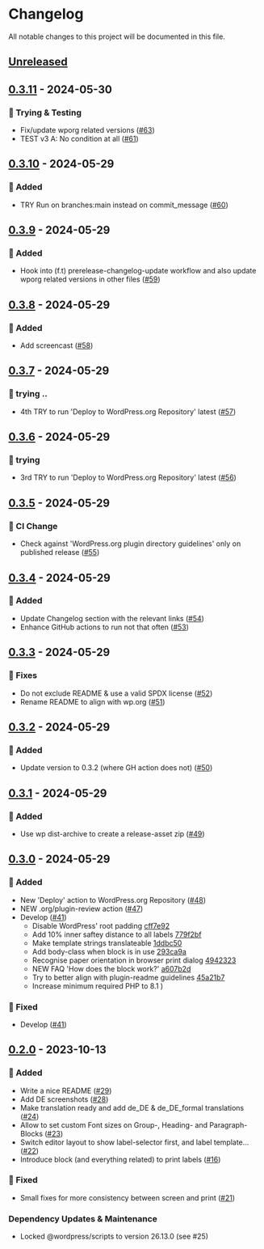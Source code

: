 # Changelog

All notable changes to this project will be documented in this file.

## [Unreleased](https://github.com/figuren-theater/label-printing/compare/0.3.11...HEAD)

## [0.3.11](https://github.com/figuren-theater/label-printing/compare/0.3.10...0.3.11) - 2024-05-30

### 🚀 Trying & Testing

- Fix/update wporg related versions ([#63](https://github.com/figuren-theater/label-printing/pull/63))
- TEST v3 A: No condition at all ([#61](https://github.com/figuren-theater/label-printing/pull/61))

## [0.3.10](https://github.com/figuren-theater/label-printing/compare/0.3.9...0.3.10) - 2024-05-29

### 🚀 Added

- TRY Run on branches:main instead on commit_message ([#60](https://github.com/figuren-theater/label-printing/pull/60))

## [0.3.9](https://github.com/figuren-theater/label-printing/compare/0.3.8...0.3.9) - 2024-05-29

### 🚀 Added

- Hook into (f.t) prerelease-changelog-update workflow and also update wporg related versions in other files ([#59](https://github.com/figuren-theater/label-printing/pull/59))

## [0.3.8](https://github.com/figuren-theater/label-printing/compare/0.3.7...0.3.8) - 2024-05-29

### 🚀 Added

- Add screencast ([#58](https://github.com/figuren-theater/label-printing/pull/58))

## [0.3.7](https://github.com/figuren-theater/label-printing/compare/0.3.6...0.3.7) - 2024-05-29

### 🚀 trying ..

- 4th TRY to run 'Deploy to WordPress.org Repository' latest  ([#57](https://github.com/figuren-theater/label-printing/pull/57))

## [0.3.6](https://github.com/figuren-theater/label-printing/compare/0.3.5...0.3.6) - 2024-05-29

### 🚀 trying

- 3rd TRY to run 'Deploy to WordPress.org Repository' latest ([#56](https://github.com/figuren-theater/label-printing/pull/56))

## [0.3.5](https://github.com/figuren-theater/label-printing/compare/0.3.4...0.3.5) - 2024-05-29

### 🚀 CI Change

- Check against 'WordPress.org plugin directory guidelines' only on published release ([#55](https://github.com/figuren-theater/label-printing/pull/55))

## [0.3.4](https://github.com/figuren-theater/label-printing/compare/0.3.3...0.3.4) - 2024-05-29

### 🚀 Added

- Update Changelog section with the relevant links ([#54](https://github.com/figuren-theater/label-printing/pull/54))
- Enhance GitHub actions to run not that often ([#53](https://github.com/figuren-theater/label-printing/pull/53))

## [0.3.3](https://github.com/figuren-theater/label-printing/compare/0.3.2...0.3.3) - 2024-05-29

### :bug: Fixes

- Do not exclude README & use a valid SPDX license ([#52](https://github.com/figuren-theater/label-printing/pull/52))
- Rename README to align with wp.org ([#51](https://github.com/figuren-theater/label-printing/pull/51))

## [0.3.2](https://github.com/figuren-theater/label-printing/compare/0.3.1...0.3.2) - 2024-05-29

### 🚀 Added

- Update version to 0.3.2 (where GH action does not) ([#50](https://github.com/figuren-theater/label-printing/pull/50))

## [0.3.1](https://github.com/figuren-theater/label-printing/compare/0.3.0...0.3.1) - 2024-05-29

### 🚀 Added

- Use wp dist-archive to create a release-asset zip ([#49](https://github.com/figuren-theater/label-printing/pull/49))

## [0.3.0](https://github.com/figuren-theater/label-printing/compare/0.2.0...0.3.0) - 2024-05-29

### 🚀 Added

- New 'Deploy' action to WordPress.org Repository ([#48](https://github.com/figuren-theater/label-printing/pull/48))
- NEW .org/plugin-review action ([#47](https://github.com/figuren-theater/label-printing/pull/47))
- Develop ([#41](https://github.com/figuren-theater/label-printing/pull/41))
  - Disable WordPress' root padding [cff7e92](https://github.com/figuren-theater/label-printing/pull/41/commits/cff7e92a8a0d683debd1af92c166812f66aa10c8)
  - Add 10% inner saftey distance to all labels [779f2bf](https://github.com/figuren-theater/label-printing/pull/41/commits/779f2bf4b5c4c065c213995ee0184bbe539c4c06)
  - Make template strings translateable [1ddbc50](https://github.com/figuren-theater/label-printing/pull/41/commits/1ddbc50b67e3e5eb92f7da296a0ae39c6180f453)
  - Add body-class when block is in use [293ca9a](https://github.com/figuren-theater/label-printing/pull/41/commits/293ca9a467f95e0947cde1b33471e9f17164c192)
  - Recognise paper orientation in browser print dialog [4942323](https://github.com/figuren-theater/label-printing/pull/41/commits/49423234f3fb377ca9880b96044b8c73cebfab85)
  - NEW FAQ 'How does the block work?' [a607b2d](https://github.com/figuren-theater/label-printing/pull/41/commits/a607b2d0690d6cbb807c00b1609702d0f3f48314)
  - Try to better align with plugin-readme guidelines [45a21b7](https://github.com/figuren-theater/label-printing/pull/41/commits/45a21b741abf87f59159df6f2fa025f904442379)
  - Increase minimum required PHP to 8.1 )
  

### 🐛 Fixed

- Develop ([#41](https://github.com/figuren-theater/label-printing/pull/41))

## [0.2.0](https://github.com/figuren-theater/label-printing/compare/0.1.0...0.2.0) - 2023-10-13

### 🚀 Added

- Write a nice README ([#29](https://github.com/figuren-theater/label-printing/pull/29))
- Add DE screenshots ([#28](https://github.com/figuren-theater/label-printing/pull/28))
- Make translation ready and add de_DE & de_DE_formal translations ([#24](https://github.com/figuren-theater/label-printing/pull/24))
- Allow to set custom Font sizes on Group-, Heading- and Paragraph-Blocks ([#23](https://github.com/figuren-theater/label-printing/pull/23))
- Switch editor layout to show label-selector first, and label template… ([#22](https://github.com/figuren-theater/label-printing/pull/22))
- Introduce block (and everything related) to print labels ([#16](https://github.com/figuren-theater/label-printing/pull/16))

### 🐛 Fixed

- Small fixes for more consistency between screen and print ([#21](https://github.com/figuren-theater/label-printing/pull/21))

### Dependency Updates & Maintenance

- Locked @wordpress/scripts to version 26.13.0 (see #25)

